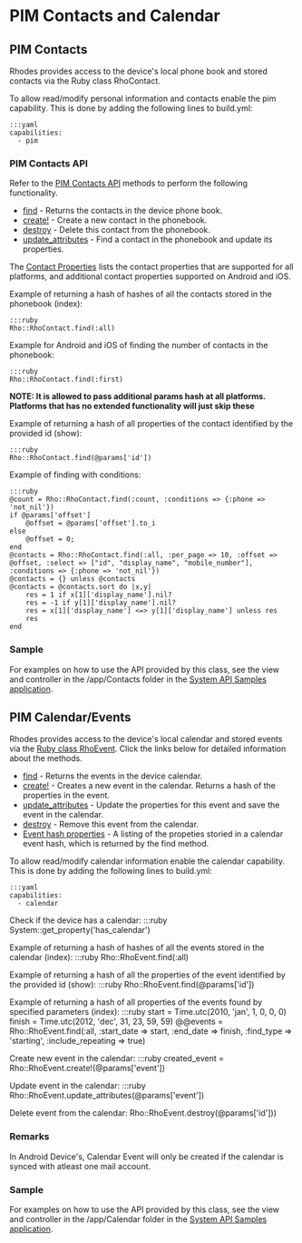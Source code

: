 # PIM Contacts and Calendar

## PIM Contacts

Rhodes provides access to the device's local phone book and stored contacts via the Ruby class RhoContact.

To allow read/modify personal information and contacts enable the pim capability. This is done by adding the following lines to build.yml:

	:::yaml
	capabilities:
	  - pim

### PIM Contacts API

Refer to the [PIM Contacts API](../rhodesapi/rhocontact-api) methods to perform the following functionality.

 * [find](../rhodesapi/rhocontact-api#find) - Returns the contacts in the device phone book.
 * [create!](../rhodesapi/rhocontact-api#create) - Create a new contact in the phonebook.
 * [destroy](../rhodesapi/rhocontact-api#destroy) - Delete this contact from the phonebook.
 * [update_attributes](../rhodesapi/rhocontact-api#updateattributes) - Find a contact in the phonebook and update its properties.

The [Contact Properties](../rhodesapi/rhocontact-api#contact-properties) lists the contact properties that are supported for all platforms, and additional contact properties supported on Android and iOS.

Example of returning a hash of hashes of all the contacts stored in the phonebook (index):

	:::ruby
	Rho::RhoContact.find(:all)

Example for Android and iOS of finding the number of contacts in the phonebook:

	:::ruby
	Rho::RhoContact.find(:first)

**NOTE: It is allowed to pass additional params hash at all platforms. Platforms that has no extended functionality will just skip these**

Example of returning a hash of all properties of the contact identified by the provided id (show):

	:::ruby
	Rho::RhoContact.find(@params['id'])

Example of finding with conditions:

	:::ruby
	@count = Rho::RhoContact.find(:count, :conditions => {:phone => 'not_nil'})
	if @params['offset']
		@offset = @params['offset'].to_i
	else
		@offset = 0;
	end
	@contacts = Rho::RhoContact.find(:all, :per_page => 10, :offset => @offset, :select => ["id", "display_name", "mobile_number"], :conditions => {:phone => 'not_nil'})    
	@contacts = {} unless @contacts
	@contacts = @contacts.sort do |x,y| 
		res = 1 if x[1]['display_name'].nil? 
		res = -1 if y[1]['display_name'].nil?
		res = x[1]['display_name'] <=> y[1]['display_name'] unless res
		res
	end

### Sample
For examples on how to use the API provided by this class, see the view and controller in the /app/Contacts folder in the [System API Samples application](http://github.com/rhomobile/rhodes-system-api-samples/tree/master/app/Contacts/controller.rb).

## PIM Calendar/Events
Rhodes provides access to the device's local calendar and stored events via the [Ruby class RhoEvent](../rhodesapi/rhoevent-api). Click the links below for detailed information about the methods.

 * [find](../rhodesapi/rhoevent-api#find) - Returns the events in the device calendar.
 * [create!](../rhodesapi/rhoevent-api#create) - Creates a new event in the calendar. Returns a hash of the properties in the event.
 * [update_attributes](../rhodesapi/rhoevent-api#updateattributes) - Update the properties for this event and save the event in the calendar.
 * [destroy](../rhodesapi/rhoevent-api#destroy) - Remove this event from the calendar.
 * [Event hash properties](../rhodesapi/rhoevent-api#event-hash-properties) - A listing of the propeties storied in a calendar event hash, which is returned by the find method.

To allow read/modify calendar information enable the calendar capability. This is done by adding the following lines to build.yml:

	:::yaml
	capabilities:
	  - calendar

Check if the device has a calendar:
	:::ruby
	System::get_property('has_calendar')

Example of returning a hash of hashes of all the events stored in the calendar (index):
	:::ruby
	Rho::RhoEvent.find(:all) 

Example of returning a hash of all the properties of the event identified by the provided id (show):
	:::ruby
	Rho::RhoEvent.find(@params['id'])

Example of returning a hash of all properties of the events found by specified parameters (index):
	:::ruby
	start = Time.utc(2010, 'jan', 1, 0, 0, 0)
    finish = Time.utc(2012, 'dec', 31, 23, 59, 59)
    @@events = Rho::RhoEvent.find(:all, :start_date => start, 
    	:end_date => finish, :find_type => 'starting', 
        :include_repeating => true)
 
Create new event in the calendar:
	:::ruby
	created_event = Rho::RhoEvent.create!(@params['event'])

Update event in the calendar:
	:::ruby
	Rho::RhoEvent.update_attributes(@params['event'])

Delete event from the calendar:
	Rho::RhoEvent.destroy(@params['id']))

### Remarks
In Android Device's, Calendar Event will only be created if the calendar is synced with atleast one mail account.

### Sample
For examples on how to use the API provided by this class, see the view and controller in the /app/Calendar folder in the [System API Samples application](http://github.com/rhomobile/rhodes-system-api-samples/tree/master/app/Calendar/controller.rb).

